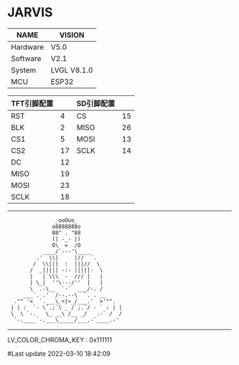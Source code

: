 # JARVIS

| NAME     | VISION      |
|----------|-------------|
| Hardware | V5.0        |
| Software | V2.1        |
| System   | LVGL V8.1.0 |
| MCU      | ESP32       |

| TFT引脚配置 |    | SD引脚配置 |    |
|---------|----|--------|----|
| RST     | 4  | CS     | 15 |
| BLK     | 2  | MISO   | 26 |
| CS1     | 5  | MOSI   | 13 |
| CS2     | 17 | SCLK   | 14 |
| DC      | 12 |        |    |
| MISO    | 19 |        |    |
| MOSI    | 23 |        |    |
| SCLK    | 18 |        |    |

*********************************************

                   _ooOoo_
                  o8888888o
                  88" . "88
                  (| -_- |)
                  O\  =  /O
               ____/`---'\____
             .'  \\|     |//  `.
            /  \\|||  :  |||//  \
           /  _||||| -:- |||||-  \
           |   | \\\  -  /// |   |
           | \_|  ''\---/''  |   |
           \  .-\__  `-`  ___/-. /
         ___`. .'  /--.--\  `. . __
      ."" '<  `.___\_<|>_/___.'  >'"".
     | | :  `- \`.;`\ _ /`;.`/ - ` : | |
     \  \ `-.   \_ __\ /__ _/   .-` /  /
      `-.____`-.___\_____/___.-`____.-'

*********************************************

LV_COLOR_CHROMA_KEY :
0x111111

#Last update
2022-03-10 18:42:09